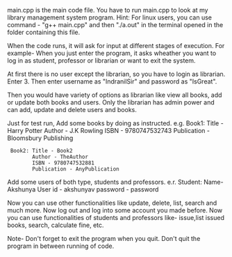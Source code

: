 main.cpp is the main code file.
You have to run main.cpp to look at my library management system program.
Hint: For linux users, you can use command - "g++ main.cpp" and then "./a.out" in the terminal opened in the folder containing this file.

When the code runs, it will ask for input at different stages of execution.
For example- When you just enter the program, it asks wheather you want to log in as student, professor or librarian or want to exit the system.

At first there is no user except the librarian, so you have to login as librarian.
Enter 3. 
Then enter username as "IndranilSir" and password as "IsGreat".

Then you would have variety of options as librarian like view all books, add or update both books and users.
Only the librarian has admin power and can add, update and delete users and books.

Just for test run,
Add some books by doing as instructed.
e.g. Book1: Title - Harry Potter
			Author - J.K Rowling
			ISBN - 9780747532743 
			Publication - Bloomsbury Publishing

	 Book2:	Title - Book2
			Author - TheAuthor
			ISBN - 9780747532881
			Publication - AnyPublication


Add some users of both type, students and professors.
e.r. Student:   Name- Akshunya
				User id - akshunyav
				password - password


Now you can use other functionalities like update, delete, list, search and much more.
Now log out and log into some account you made before.
Now you can use functionalities of students and professors like- issue,list issued books, search, calculate fine, etc.

Note-   Don't forget to exit the program when you quit.
		Don't quit the program in between running of code.
